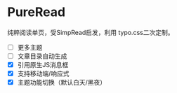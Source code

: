 # PureRead
纯粹阅读单页，受SimpRead启发，利用 typo.css二次定制。

- [ ] 更多主题
- [ ] 文章目录自动生成
- [x] 引用原生JS消息框
- [x] 支持移动端/响应式
- [x] 主题功能切换（默认白天/黑夜）